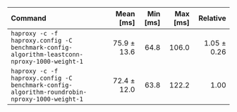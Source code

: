 | Command | Mean [ms] | Min [ms] | Max [ms] | Relative |
|:---|---:|---:|---:|---:|
| `haproxy -c -f haproxy.config -C benchmark-config-algorithm-leastconn-nproxy-1000-weight-1` | 75.9 ± 13.6 | 64.8 | 106.0 | 1.05 ± 0.26 |
| `haproxy -c -f haproxy.config -C benchmark-config-algorithm-roundrobin-nproxy-1000-weight-1` | 72.4 ± 12.0 | 63.8 | 122.2 | 1.00 |
